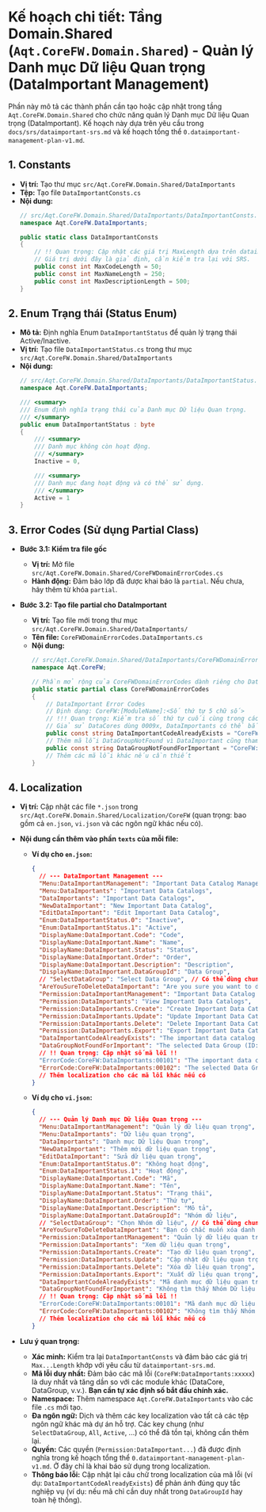 # Kế hoạch chi tiết: Tầng Domain.Shared (`Aqt.CoreFW.Domain.Shared`) - Quản lý Danh mục Dữ liệu Quan trọng (DataImportant Management)

Phần này mô tả các thành phần cần tạo hoặc cập nhật trong tầng `Aqt.CoreFW.Domain.Shared` cho chức năng quản lý Danh mục Dữ liệu Quan trọng (DataImportant). Kế hoạch này dựa trên yêu cầu trong `docs/srs/dataimportant-srs.md` và kế hoạch tổng thể `0.dataimportant-management-plan-v1.md`.

## 1. Constants

-   **Vị trí:** Tạo thư mục `src/Aqt.CoreFW.Domain.Shared/DataImportants`
-   **Tệp:** Tạo file `DataImportantConsts.cs`
-   **Nội dung:**
    ```csharp
    // src/Aqt.CoreFW.Domain.Shared/DataImportants/DataImportantConsts.cs
    namespace Aqt.CoreFW.DataImportants;

    public static class DataImportantConsts
    {
        // !! Quan trọng: Cập nhật các giá trị MaxLength dựa trên dataimportant-srs.md hoặc yêu cầu cụ thể !!
        // Giá trị dưới đây là giả định, cần kiểm tra lại với SRS.
        public const int MaxCodeLength = 50;
        public const int MaxNameLength = 250;
        public const int MaxDescriptionLength = 500;
    }
    ```

## 2. Enum Trạng thái (Status Enum)

-   **Mô tả:** Định nghĩa Enum `DataImportantStatus` để quản lý trạng thái Active/Inactive.
-   **Vị trí:** Tạo file `DataImportantStatus.cs` trong thư mục `src/Aqt.CoreFW.Domain.Shared/DataImportants`
-   **Nội dung:**
    ```csharp
    // src/Aqt.CoreFW.Domain.Shared/DataImportants/DataImportantStatus.cs
    namespace Aqt.CoreFW.DataImportants;

    /// <summary>
    /// Enum định nghĩa trạng thái của Danh mục Dữ liệu Quan trọng.
    /// </summary>
    public enum DataImportantStatus : byte
    {
        /// <summary>
        /// Danh mục không còn hoạt động.
        /// </summary>
        Inactive = 0,

        /// <summary>
        /// Danh mục đang hoạt động và có thể sử dụng.
        /// </summary>
        Active = 1
    }
    ```

## 3. Error Codes (Sử dụng Partial Class)

-   **Bước 3.1: Kiểm tra file gốc**
    -   **Vị trí:** Mở file `src/Aqt.CoreFW.Domain.Shared/CoreFWDomainErrorCodes.cs`
    -   **Hành động:** Đảm bảo lớp đã được khai báo là `partial`. Nếu chưa, hãy thêm từ khóa `partial`.

-   **Bước 3.2: Tạo file partial cho DataImportant**
    -   **Vị trí:** Tạo file mới trong thư mục `src/Aqt.CoreFW.Domain.Shared/DataImportants/`
    -   **Tên file:** `CoreFWDomainErrorCodes.DataImportants.cs`
    -   **Nội dung:**
        ```csharp
        // src/Aqt.CoreFW.Domain.Shared/DataImportants/CoreFWDomainErrorCodes.DataImportants.cs
        namespace Aqt.CoreFW;

        // Phần mở rộng của CoreFWDomainErrorCodes dành riêng cho DataImportant
        public static partial class CoreFWDomainErrorCodes
        {
            // DataImportant Error Codes
            // Định dạng: CoreFW:[ModuleName]:<Số thứ tự 5 chữ số>
            // !!! Quan trọng: Kiểm tra số thứ tự cuối cùng trong các file partial khác (ví dụ: DataCores) và sử dụng số duy nhất tiếp theo !!!
            // Giả sử DataCores dùng 0009x, DataImportants có thể bắt đầu từ 00101. Cần kiểm tra lại số này!
            public const string DataImportantCodeAlreadyExists = "CoreFW:DataImportants:00101"; // Cập nhật số!
            // Thêm mã lỗi DataGroupNotFound vì DataImportant cũng tham chiếu đến DataGroup
            public const string DataGroupNotFoundForImportant = "CoreFW:DataImportants:00102"; // Cập nhật số! (Sử dụng tên khác để phân biệt nếu cần)
            // Thêm các mã lỗi khác nếu cần thiết
        }
        ```

## 4. Localization

-   **Vị trí:** Cập nhật các file `*.json` trong `src/Aqt.CoreFW.Domain.Shared/Localization/CoreFW` (quan trọng: bao gồm cả `en.json`, `vi.json` và các ngôn ngữ khác nếu có).
-   **Nội dung cần thêm vào phần `texts` của mỗi file:**

    -   **Ví dụ cho `en.json`:**
        ```json
        {
          // --- DataImportant Management ---
          "Menu:DataImportantManagement": "Important Data Catalog Management",
          "Menu:DataImportants": "Important Data Catalogs",
          "DataImportants": "Important Data Catalogs",
          "NewDataImportant": "New Important Data Catalog",
          "EditDataImportant": "Edit Important Data Catalog",
          "Enum:DataImportantStatus.0": "Inactive",
          "Enum:DataImportantStatus.1": "Active",
          "DisplayName:DataImportant.Code": "Code",
          "DisplayName:DataImportant.Name": "Name",
          "DisplayName:DataImportant.Status": "Status",
          "DisplayName:DataImportant.Order": "Order",
          "DisplayName:DataImportant.Description": "Description",
          "DisplayName:DataImportant.DataGroupId": "Data Group",
          // "SelectDataGroup": "Select Data Group", // Có thể dùng chung từ DataCore hoặc DataGroup
          "AreYouSureToDeleteDataImportant": "Are you sure you want to delete this important data catalog: {0}?",
          "Permission:DataImportantManagement": "Important Data Catalog Management", // Từ kế hoạch tổng thể
          "Permission:DataImportants": "View Important Data Catalogs",
          "Permission:DataImportants.Create": "Create Important Data Catalogs",
          "Permission:DataImportants.Update": "Update Important Data Catalogs",
          "Permission:DataImportants.Delete": "Delete Important Data Catalogs",
          "Permission:DataImportants.Export": "Export Important Data Catalogs", // (Nếu có Export)
          "DataImportantCodeAlreadyExists": "The important data catalog code '{0}' already exists for the selected Data Group.", // Cập nhật thông báo nếu logic khác
          "DataGroupNotFoundForImportant": "The selected Data Group (ID: {0}) was not found.", // Thông báo lỗi cụ thể hơn nếu cần
          // !! Quan trọng: Cập nhật số mã lỗi !!
          "ErrorCode:CoreFW:DataImportants:00101": "The important data catalog code '{0}' already exists for the selected Data Group.", // Cập nhật thông báo nếu logic khác
          "ErrorCode:CoreFW:DataImportants:00102": "The selected Data Group (ID: {0}) was not found.",
          // Thêm localization cho các mã lỗi khác nếu có
        }
        ```
    -   **Ví dụ cho `vi.json`:**
        ```json
        {
          // --- Quản lý Danh mục Dữ liệu Quan trọng ---
          "Menu:DataImportantManagement": "Quản lý dữ liệu quan trọng",
          "Menu:DataImportants": "Dữ liệu quan trọng",
          "DataImportants": "Danh mục Dữ liệu Quan trọng",
          "NewDataImportant": "Thêm mới dữ liệu quan trọng",
          "EditDataImportant": "Sửa dữ liệu quan trọng",
          "Enum:DataImportantStatus.0": "Không hoạt động",
          "Enum:DataImportantStatus.1": "Hoạt động",
          "DisplayName:DataImportant.Code": "Mã",
          "DisplayName:DataImportant.Name": "Tên",
          "DisplayName:DataImportant.Status": "Trạng thái",
          "DisplayName:DataImportant.Order": "Thứ tự",
          "DisplayName:DataImportant.Description": "Mô tả",
          "DisplayName:DataImportant.DataGroupId": "Nhóm dữ liệu",
          // "SelectDataGroup": "Chọn Nhóm dữ liệu", // Có thể dùng chung
          "AreYouSureToDeleteDataImportant": "Bạn có chắc muốn xóa danh mục dữ liệu quan trọng này: {0}?",
          "Permission:DataImportantManagement": "Quản lý dữ liệu quan trọng", // Từ kế hoạch tổng thể
          "Permission:DataImportants": "Xem dữ liệu quan trọng",
          "Permission:DataImportants.Create": "Tạo dữ liệu quan trọng",
          "Permission:DataImportants.Update": "Cập nhật dữ liệu quan trọng",
          "Permission:DataImportants.Delete": "Xóa dữ liệu quan trọng",
          "Permission:DataImportants.Export": "Xuất dữ liệu quan trọng", // (Nếu có Export)
          "DataImportantCodeAlreadyExists": "Mã danh mục dữ liệu quan trọng '{0}' đã tồn tại trong Nhóm Dữ liệu được chọn.", // Cập nhật thông báo nếu logic khác
          "DataGroupNotFoundForImportant": "Không tìm thấy Nhóm Dữ liệu được chọn (ID: {0}).", // Thông báo lỗi cụ thể hơn nếu cần
          // !! Quan trọng: Cập nhật số mã lỗi !!
          "ErrorCode:CoreFW:DataImportants:00101": "Mã danh mục dữ liệu quan trọng '{0}' đã tồn tại trong Nhóm Dữ liệu được chọn.", // Cập nhật thông báo nếu logic khác
          "ErrorCode:CoreFW:DataImportants:00102": "Không tìm thấy Nhóm Dữ liệu được chọn (ID: {0}).",
          // Thêm localization cho các mã lỗi khác nếu có
        }
        ```
-   **Lưu ý quan trọng:**
    -   **Xác minh:** Kiểm tra lại `DataImportantConsts` và đảm bảo các giá trị `Max...Length` khớp với yêu cầu từ `dataimportant-srs.md`.
    -   **Mã lỗi duy nhất:** Đảm bảo các mã lỗi (`CoreFW:DataImportants:xxxxx`) là duy nhất và tăng dần so với các module khác (DataCore, DataGroup, v.v.). **Bạn cần tự xác định số bắt đầu chính xác.**
    -   **Namespace:** Thêm namespace `Aqt.CoreFW.DataImportants` vào các file `.cs` mới tạo.
    -   **Đa ngôn ngữ:** Dịch và thêm các key localization vào tất cả các tệp ngôn ngữ khác mà dự án hỗ trợ. Các key chung (như `SelectDataGroup`, `All`, `Active`, ...) có thể đã tồn tại, không cần thêm lại.
    -   **Quyền:** Các quyền (`Permission:DataImportant...`) đã được định nghĩa trong kế hoạch tổng thể `0.dataimportant-management-plan-v1.md`. Ở đây chỉ là khai báo sử dụng trong localization.
    -   **Thông báo lỗi:** Cập nhật lại câu chữ trong localization của mã lỗi (ví dụ: `DataImportantCodeAlreadyExists`) để phản ánh đúng quy tắc nghiệp vụ (ví dụ: nếu mã chỉ cần duy nhất trong `DataGroupId` hay toàn hệ thống).
